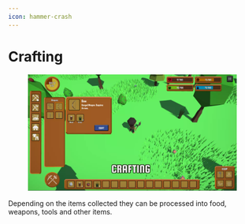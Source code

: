 ```yaml
---
icon: hammer-crash
---
```


# Crafting

<figure><img src="../.gitbook/assets/CRAFTING.webp" alt=""><figcaption></figcaption></figure>

Depending on the items collected they can be processed into food, weapons, tools and other items.
